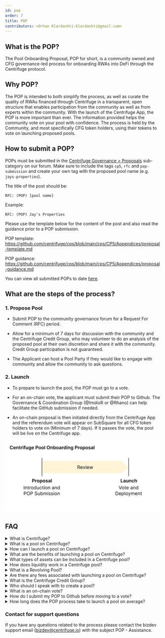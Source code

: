 ```yaml
---
id: pop
order: 7
title: POP
contributors: <Orhan Klardashti:klardashti@gmail.com>
---
```


## What is the POP?

The Pool Onboarding Proposal, POP for short, is a community owned and CFG governance-led process for onboarding RWAs into DeFi through the Centrifuge protocol.

## Why POP?

The POP is intended to both simplify the process, as well as curate the quality of RWAs financed through Centrifuge in a transparent, open structure that enables participation from the community as well as from experts within the community. With the launch of the Centrifuge App, the POP is more important than ever. The information provided helps the community vote on your pool with confidence. The process is held by the Community, and most specifically CFG token holders, using their tokens to vote on launching proposed pools.

## How to submit a POP?

POPs must be submitted in the [Centrifuge Governance > Proposals](https://gov.centrifuge.io/c/cfg-governance/chain-governance/18) sub-category on our forum. Make sure to include the tags `cp5`, `rfc` and  `pop-submission` and create your own tag with the proposed pool name (e.g. `jays-properties`). 

The title of the post should be:
```
RFC: (POP) [pool name]
```
Example: 
```
RFC: (POP) Jay's Properties
```
Please use the template below for the content of the post and also read the guidance prior to a POP submission.

POP template: https://github.com/centrifuge/cps/blob/main/cps/CP5/Appendices/proposal-template.md

POP guidance: https://github.com/centrifuge/cps/blob/main/cps/CP5/Appendices/proposal-guidance.md

You can view all submitted POPs to date [here](https://gov.centrifuge.io/tag/pop-submission).

## What are the steps of the process?

### 1. Propose Pool

- Submit POP to the community governance forum for a Request For Comment (RFC) period.

- Allow for a minimum of 7 days for discussion with the community and the Centrifuge Credit Group, who may volunteer to do an analysis of the proposed pool at their own discretion and share it with the community. Credit Group participation is not guaranteed.

- The Applicant can host a Pool Party if they would like to engage with community and allow the community to ask questions.

### 2. Launch

- To prepare to launch the pool, the POP must go to a vote.

- For an on-chain vote, the applicant must submit their POP to Github. The Governance & Coordination Group (@ImdioR or @Rhano) can help facilitate the GitHub submission if needed.

- An on-chain proposal is then initiated directly from the Centrifuge App and the referendum vote will appear on SubSquare for all CFG token holders to vote on (Minimum of 7 days). If it passes the vote, the pool will be live on the Centrifuge app.

![](./images/popv3.png#width=65%;)

## FAQ

<details>
 <summary>What is Centrifuge?</summary>

* Centrifuge is a decentralized protocol that allows users to create and manage tokenized assets on the Centrifuge blockchain.
</details>

<details>
 <summary>What is a pool on Centrifuge?</summary>

* A Centrifuge pool is an open, smart-contract-based financing platform that brings together businesses and investors through Decentralized Finance (DeFi). With a Centrifuge pool, issuers can finance real-world assets, such as invoices, mortgages, or streaming royalties on-chain via the investment of crypto investors and DeFi protocols. They do this by tokenizing their financial assets into Non-Fungible Tokens (“NFTs”) and using these NFTs as collateral in their Centrifuge pool.
</details>

<details>
 <summary>How can I launch a pool on Centrifuge?</summary>

* To launch a pool on Centrifuge, you would need to apply via the Pool Onboarding Process (POP) outlined above. Additionally, a pool must be registered, completing necessary documentation, and meeting any compliance standards.
</details>

<details>
 <summary>What are the benefits of launching a pool on Centrifuge?</summary>

* Launching a pool on Centrifuge can provide various benefits, such the ability to tokenize real-world assets and provide transparency to pool investors.
</details>

<details>
 <summary>What types of assets can be included in a Centrifuge pool?</summary>

* Centrifuge supports the tokenization of real-world assets, such as invoices, real estate, royalties, and more. The types of assets that can be included in a pool depend on the asset class the POP submitted to the community.
</details>

<details>
 <summary>How does liquidity work in a Centrifuge pool?</summary>

* Liquidity in a Centrifuge pool is provided by users who lock stablecoins into the pool in return for pool tokens. The stablecoins can then be used by the issuer to finance real world Assets.
</details>

<details>
 <summary>What is a Revolving Pool?</summary>

* Usually, Centrifuge pools are set up as "revolving pools". Revolving pools allow investors to lock investments and redemptions at any point in time. A decentralized solver mechanism matches investments and redemptions with the liquidity in the pool and ensures that certain risk metrics remain intact. This ensures that Issuers have a constant source of liquidity while investors can flexibly invest and redeem. For both Investors and Issuers this is dependent on sufficient liquidity.
</details>

<details>
 <summary>Are there any fees associated with launching a pool on Centrifuge?</summary>

* Fees for launching and managing a pool include on-chain transaction fees in the form of CFG, to initiative the pool creation vote process you must have 1,000 CFG for the deposit and protocol fees of 0.40% of the valuation of all loans in the pool per year. If you choose to utilize the built in KYC partner there are also costs for onboarding investors. 
</details>

<details>
 <summary>What is the Centrifuge Credit Group?</summary>

* The Centrifuge Credit Group refers to a designated group of individuals who are responsible for assessing the creditworthiness and risk profile of the assets within a Centrifuge pool. Their role is to evaluate the quality, reliability, and value of the potential issuer and proposed underlying assets to ensure that they meet the necessary standards for inclusion on the protocol. The Credit Group helps to make non-binding recommendations on the risk parameters, collateral requirements, and overall viability of the assets, which aids in maintaining the integrity and stability of the Centrifuge ecosystem. Their assessment is a crucial part of the decision-making process when it comes to accepting issuers/assets. Ultimately, their assessment is for the benefit of the community but is not investment advice or any other warranty. They are here to help the DAO to grow.
</details>

<details>
 <summary>Who should I speak with to create a pool?</summary>

* For best results it is key to engage directly with the community on the forum, they will decide if your pool launches via an on-chain vote.
</details>

<details>
 <summary>What is an on-chain vote?</summary>

 * An on-chain vote is the last step in the POP before a pool can launch. To vote in an on-chain vote, CFG tokens are required and all tokens can (and are encouraged) to vote. If the vote passes, the pool will launch automatically on Centrifuge Chain with the selected parameters when it was created. You can read more about how on-chain voting works [here](https://docs.centrifuge.io/use/onchain-voting/).

* To initiate the on-chain vote, the submitter must pay the pool creation transaction fee (in CFG), and hold 1,000 CFG to place as a deposit.
</details>

<details>
 <summary>How do I submit my POP to Github before moving to a vote?</summary>

* This is rather technical, for the time being, please contact the Centrifuge Governance & Coordination Group ([@ImdioR](https://gov.centrifuge.io/u/imdior) and [@Rhano](https://gov.centrifuge.io/u/rhano)).
</details>

<details>
 <summary>How long does the POP process take to launch a pool on average?</summary>

* The POP process typically spans from 1.5 to 3 months, starting from the submission of the POP to the launch of the pool. The minimum duration of the process of 1.5 Months after POP submission consists of a two-week community review/comment period of the POP, followed by a two-week assessment by the Centrifuge Credit Group, and concluding with an on-chain vote lasting two weeks to create the pool, if passed.

* It's important to note that the overall timeline can vary widely based on multiple factors, including but not limited to, the duration of community dialogue, the time taken by the Centrifuge Credit Group to complete their assessment, the responsiveness of the POP applicant to inquiries from interested parties, and the time needed by the applicant to secure funds for pool launch.
</details>


### Contact for support questions 
If you have any questions related to the process please contact the bizdev support email (bizdev@centrifuge.io) with the subject POP - Assistance.